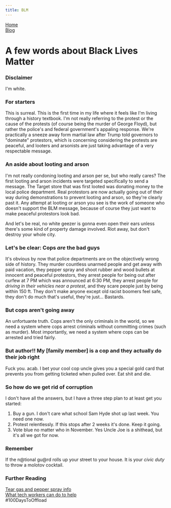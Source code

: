 ```yaml
---
title: BLM
---
```



<head>
  <meta charset="UTF-8">
  <link rel="stylesheet" type="text/css" href="../style.css">
  <title>time to open blogs...</title>
  <link rel="shortcut icon" href="favicon.ico">
</head>
<div id="sitelinks">
  <a href="../index.html">Home</a><br>
  <a href="../blogindex.html">Blog</a>
</div>

# A few words about Black Lives Matter

### Disclaimer  

I'm white.  

### For starters  

This is surreal. This is the first time in my life where it feels like I'm living through a history textbook. I'm not really referring to the protest or the cause of the protests (of course being the murder of George Floyd), but rather the police's and federal government's appaling response. We're practically a sneeze away form martial law after Trump told governors to "dominate" protestors, which is concerning considering the protests are peaceful, and looters and arsonists are just taking advantage of a very respectable message.  

### An aside about looting and arson  

I'm not really condoning looting and arson per se, but who really cares? The first looting and arson incidents were targeted specifically to send a message. The Target store that was first looted was donating money to the local police department. Real protestors are now actually going out of their way during demonstrations to prevent looting and arson, so they're clearly past it. Any attempt at looting or arson you see is the work of someone who doesn't support the BLM message, because of course they just want to make peaceful protestors look bad.  

And let's be real, no white geezer is gonna even open their ears unless there's some kind of property damage involved. Riot away, but don't destroy your whole city.

### Let's be clear: Cops *are* the bad guys  

It's obvious by now that police departments are on the objectively wrong side of history. They murder countless unarmed people and get away with paid vacation, they pepper spray and shoot rubber and wood bullets at innocent and peaceful protestors, they arrest people for being out after curfew at 7 PM which was announced at 6:30 PM, they arrest people for *driving in their vehicles near a protest*, and they scare people just by being within 150 ft. They don't make anyone except old racist boomers feel safe, they don't do much that's useful, they're just... Bastards.  

### But cops aren't going away  

An unfortuante truth. Cops aren't the only criminals in the world, so we need a system where cops arrest criminals without committing crimes (such as murder). Most importantly, we need a system where cops can be arrested and tried fairly.  

### But author!! My [family member] is a cop and they actually do their job right  

Fuck you. acab. I bet your cool cop uncle gives you a special gold card that prevents you from getting ticketed when pulled over. Eat shit and die.  

### So how do we get rid of corruption

I don't have all the answers, but I have a three step plan to at least get you started:  
1. Buy a gun. I don't care what school Sam Hyde shot up last week.  You need one now.  
2. Protest relentlessly. If this stops after 2 weeks it's done. Keep it going.  
3. Vote blue no matter who in November. Yes Uncle Joe is a shithead, but it's all we got for now.  

### Remember  

If the n@tional gu@rd rolls up your street to your house. It is your *civic duty* to throw a molotov cocktail.  

### Further Reading  

[Tear gas and pepper spray info](https://www.usatoday.com/in-depth/news/nation/2020/06/02/george-floyd-protests-everything-know-tear-gas-pepper-spray/5307500002/)  
[What tech workers can do to help](https://www.usatoday.com/in-depth/news/nation/2020/06/02/george-floyd-protests-everything-know-tear-gas-pepper-spray/5307500002/)  
#100DaysToOffload  






